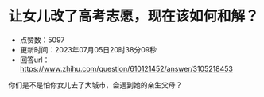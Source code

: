 # 让女儿改了高考志愿，现在该如何和解？
- 点赞数：5097
- 更新时间：2023年07月05日20时38分09秒
- 回答url：https://www.zhihu.com/question/610121452/answer/3105218453
<body>
 <p data-pid="j0vK3XTu">你们是不是怕你女儿去了大城市，会遇到她的亲生父母？</p>
</body>